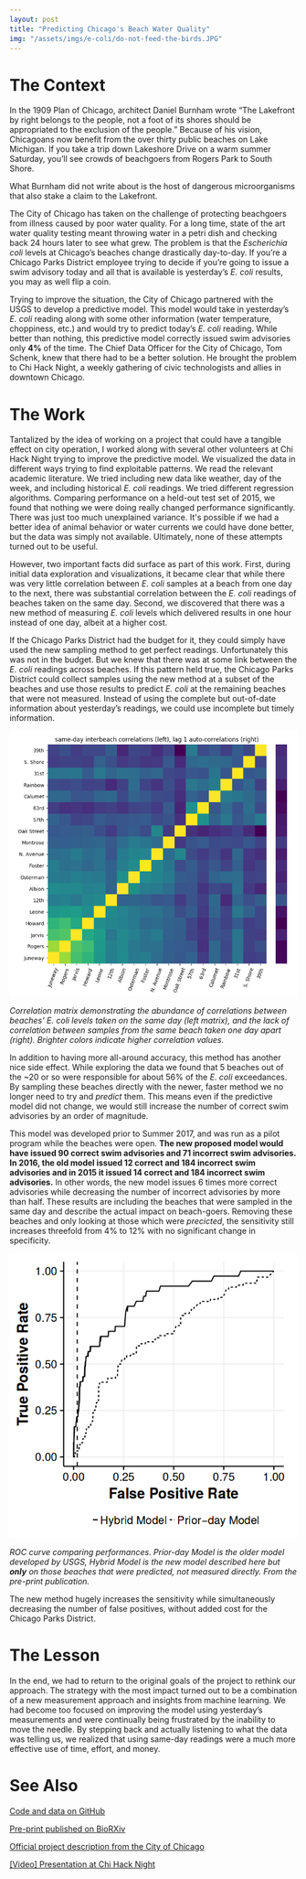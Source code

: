 ```yaml
---
layout: post
title: "Predicting Chicago's Beach Water Quality"
img: "/assets/imgs/e-coli/do-not-feed-the-birds.JPG"
---
```


# The Context

In the 1909 Plan of Chicago, architect Daniel Burnham wrote “The Lakefront by right belongs to the people, not a foot of its shores should be appropriated to the exclusion of the people.” Because of his vision, Chicagoans now benefit from the over thirty public beaches on Lake Michigan. If you take a trip down Lakeshore Drive on a warm summer Saturday, you’ll see crowds of beachgoers from Rogers Park to South Shore.

What Burnham did not write about is the host of dangerous microorganisms that also stake a claim to the Lakefront.

The City of Chicago has taken on the challenge of protecting beachgoers from illness caused by poor water quality. For a long time, state of the art water quality testing meant throwing water in a petri dish and checking back 24 hours later to see what grew. The problem is that the *Escherichia coli* levels at Chicago’s beaches change drastically day-to-day. If you’re a Chicago Parks District employee trying to decide if you’re going to issue a swim advisory today and all that is available is yesterday’s *E. coli* results, you may as well flip a coin.

Trying to improve the situation, the City of Chicago partnered with the USGS to develop a predictive model. This model would take in yesterday’s *E. coli* reading along with some other information (water temperature, choppiness, etc.) and would try to predict today’s *E. coli* reading. While better than nothing, this predictive model correctly issued swim advisories only **4%** of the time. The Chief Data Officer for the City of Chicago, Tom Schenk, knew that there had to be a better solution. He brought the problem to Chi Hack Night, a weekly gathering of civic technologists and allies in downtown Chicago.

# The Work

Tantalized by the idea of working on a project that could have a tangible effect on city operation, I worked along with several other volunteers at Chi Hack Night trying to improve the predictive model. We visualized the data in different ways trying to find exploitable patterns. We read the relevant academic literature. We tried including new data like weather, day of the week, and including historical _E. coli_ readings. We tried different regression algorithms. Comparing performance on a held-out test set of 2015, we found that nothing we were doing really changed performance significantly. There was just too much unexplained variance. It's possible if we had a better idea of animal behavior or water currents we could have done better, but the data was simply not available. Ultimately, none of these attempts turned out to be useful.

However, two important facts did surface as part of this work. First, during initial data exploration and visualizations, it became clear that while there was very little correlation between _E. coli_ samples at a beach from one day to the next, there was substantial correlation between the _E. coli_ readings of beaches taken on the same day. Second, we discovered that there was a new method of measuring _E. coli_ levels which delivered results in one hour instead of one day, albeit at a higher cost.

If the Chicago Parks District had the budget for it, they could simply have used the new sampling method to get perfect readings. Unfortunately this was not in the budget. But we knew that there was at some link between the _E. coli_ readings across beaches. If this pattern held true, the Chicago Parks District could collect samples using the new method at a subset of the beaches and use those results to predict _E. coli_ at the remaining beaches that were not measured. Instead of using the complete but out-of-date information about yesterday’s readings, we could use incomplete but timely information.

![](/assets/imgs/e-coli/corr.png)

_Correlation matrix demonstrating the abundance of correlations between beaches' E. coli levels taken on the same day (left matrix), and the lack of correlation between samples from the same beach taken one day apart (right). Brighter colors indicate higher correlation values._

In addition to having more all-around accuracy, this method has another nice side effect. While exploring the data we found that 5 beaches out of the ~20 or so were responsible for about 56% of the _E. coli_ exceedances. By sampling these beaches directly with the newer, faster method we no longer need to try and _predict_ them. This means even if the predictive model did not change, we would still increase the number of correct swim advisories by an order of magnitude.

This model was developed prior to Summer 2017, and was run as a pilot program while the beaches were open. **The new proposed model would have issued 90 correct swim advisories and 71 incorrect swim advisories. In 2016, the old model issued 12 correct and 184 incorrect swim advisories and in 2015 it issued 14 correct and 184 incorrect swim advisories.** In other words, the new model issues 6 times more correct advisories while decreasing the number of incorrect advisories by more than half. These results are including the beaches that were sampled in the same day and describe the actual impact on beach-goers. Removing these beaches and only looking at those which were _precicted_, the sensitivity still increases threefold from 4% to 12% with no significant change in specificity.

![roc curve](/assets/imgs/e-coli/roc.png)

_ROC curve comparing performances. Prior-day Model is the older model developed by USGS, Hybrid Model is the new model described here but **only** on those beaches that were predicted, not measured directly. From the pre-print publication._

The new method hugely increases the sensitivity while simultaneously decreasing the number of false positives, without added cost for the Chicago Parks District.

# The Lesson

In the end, we had to return to the original goals of the project to rethink our approach. The strategy with the most impact turned out to be a combination of a new measurement approach and insights from machine learning. We had become too focused on improving the model using yesterday’s measurements and were continually being frustrated by the inability to move the needle. By stepping back and actually listening to what the data was telling us, we realized that using same-day readings were a much more effective use of time, effort, and money.

# See Also

[Code and data on GitHub](https://github.com/Chicago/clear-water)

[Pre-print published on BioRXiv](https://www.biorxiv.org/content/early/2018/01/29/250480)

[Official project description from the City of Chicago](http://chicago.github.io/clear-water/)

[[Video] Presentation at Chi Hack Night](https://youtu.be/svMEO9wrud4?t=10m2s)
